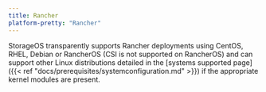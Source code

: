 ```yaml
---
title: Rancher
platform-pretty: "Rancher"
---
```


StorageOS transparently supports Rancher deployments using CentOS, RHEL, Debian
or RancherOS (CSI is not supported on RancherOS) and can support other
Linux distributions detailed in the [systems supported page]({{< ref
"docs/prerequisites/systemconfiguration.md" >}}) if the appropriate kernel
modules are present.
